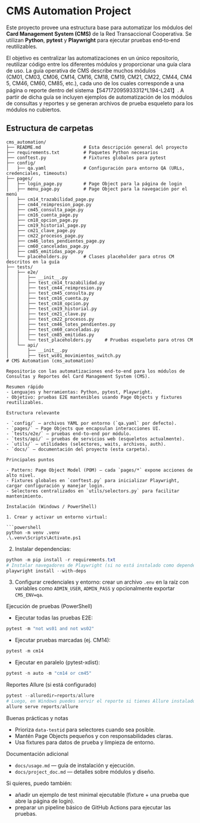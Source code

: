 # CMS Automation Project

Este proyecto provee una estructura base para automatizar los módulos del **Card Management System (CMS)** de la Red Transaccional Cooperativa. Se utilizan **Python**, **pytest** y **Playwright** para ejecutar pruebas end‑to‑end reutilizables.

El objetivo es centralizar las automatizaciones en un único repositorio, reutilizar código entre los diferentes módulos y proporcionar una guía clara de uso. La guía operativa de CMS describe muchos módulos (CM01, CM03, CM06, CM14, CM16, CM18, CM19, CM21, CM22, CM44, CM45, CM46, CM60, CM85, etc.), cada uno de los cuales corresponde a una página o reporte dentro del sistema【547172095933312†L194-L241】. A partir de dicha guía se incluyen ejemplos de automatización de los módulos de consultas y reportes y se generan archivos de prueba esqueleto para los módulos no cubiertos.

## Estructura de carpetas

```
cms_automation/
├── README.md                # Esta descripción general del proyecto
├── requirements.txt         # Paquetes Python necesarios
├── conftest.py              # Fixtures globales para pytest
├── config/
│   ├── qa.yaml              # Configuración para entorno QA (URLs, credenciales, timeouts)
├── pages/
│   ├── login_page.py        # Page Object para la página de login
│   ├── menu_page.py         # Page Object para la navegación por el menú
│   ├── cm14_trazabilidad_page.py
│   ├── cm44_reimpresion_page.py
│   ├── cm45_consulta_page.py
│   ├── cm16_cuenta_page.py
│   ├── cm18_opcion_page.py
│   ├── cm19_historial_page.py
│   ├── cm21_clave_page.py
│   ├── cm22_procesos_page.py
│   ├── cm46_lotes_pendientes_page.py
│   ├── cm60_canceladas_page.py
│   ├── cm85_emitidas_page.py
│   └── placeholders.py      # Clases placeholder para otros CM descritos en la guía
├── tests/
│   ├── e2e/
│   │   ├── __init__.py
│   │   ├── test_cm14_trazabilidad.py
│   │   ├── test_cm44_reimpresion.py
│   │   ├── test_cm45_consulta.py
│   │   ├── test_cm16_cuenta.py
│   │   ├── test_cm18_opcion.py
│   │   ├── test_cm19_historial.py
│   │   ├── test_cm21_clave.py
│   │   ├── test_cm22_procesos.py
│   │   ├── test_cm46_lotes_pendientes.py
│   │   ├── test_cm60_canceladas.py
│   │   ├── test_cm85_emitidas.py
│   │   └── test_placeholders.py     # Pruebas esqueleto para otros CM
│   └── api/
│       ├── __init__.py
│       ├── test_ws01_movimientos_switch.py
# CMS Automation (cms_automation)

Repositorio con las automatizaciones end-to-end para los módulos de Consultas y Reportes del Card Management System (CMS).

Resumen rápido
- Lenguajes y herramientas: Python, pytest, Playwright.
- Objetivo: pruebas E2E mantenibles usando Page Objects y fixtures reutilizables.

Estructura relevante

- `config/` — archivos YAML por entorno (`qa.yaml` por defecto).
- `pages/` — Page Objects que encapsulan interacciones UI.
- `tests/e2e/` — pruebas end-to-end por módulo.
- `tests/api/` — pruebas de servicios web (esqueletos actualmente).
- `utils/` — utilidades (selectores, waits, archivos, auth).
- `docs/` — documentación del proyecto (esta carpeta).

Principales puntos

- Pattern: Page Object Model (POM) — cada `pages/*` expone acciones de alto nivel.
- Fixtures globales en `conftest.py` para inicializar Playwright, cargar configuración y manejar login.
- Selectores centralizados en `utils/selectors.py` para facilitar mantenimiento.

Instalación (Windows / PowerShell)

1. Crear y activar un entorno virtual:

```powershell
python -m venv .venv
.\.venv\Scripts\Activate.ps1
```

2. Instalar dependencias:

```powershell
python -m pip install -r requirements.txt
# Instalar navegadores de Playwright (si no está instalado como dependencia directa):
playwright install --with-deps
```

3. Configurar credenciales y entorno: crear un archivo `.env` en la raíz con variables como `ADMIN_USER`, `ADMIN_PASS` y opcionalmente exportar `CMS_ENV=qa`.

Ejecución de pruebas (PowerShell)

- Ejecutar todas las pruebas E2E:

```powershell
pytest -m "not ws01 and not ws02"
```

- Ejecutar pruebas marcadas (ej. CM14):

```powershell
pytest -m cm14
```

- Ejecutar en paralelo (pytest-xdist):

```powershell
pytest -n auto -m "cm14 or cm45"
```

Reportes Allure (si está configurado)

```powershell
pytest --alluredir=reports/allure
# Luego, en Windows puedes servir el reporte si tienes Allure instalado:
allure serve reports/allure
```

Buenas prácticas y notas

- Prioriza `data-testid` para selectores cuando sea posible.
- Mantén Page Objects pequeños y con responsabilidades claras.
- Usa fixtures para datos de prueba y limpieza de entorno.

Documentación adicional
- `docs/usage.md` — guía de instalación y ejecución.
- `docs/project_doc.md` — detalles sobre módulos y diseño.

Si quieres, puedo también:
- añadir un ejemplo de test minimal ejecutable (fixture + una prueba que abre la página de login).
- preparar un pipeline básico de GitHub Actions para ejecutar las pruebas.